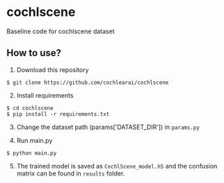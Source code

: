 # cochlscene
Baseline code for cochlscene dataset

## How to use?

1. Download this repository
```
$ git clone https://github.com/cochlearai/cochlscene
```

2. Install requirements
```
$ cd cochlscene
$ pip install -r requirements.txt
```

3. Change the dataset path (params['DATASET_DIR']) in `params.py`

4. Run main.py
```
$ python main.py
```

5. The trained model is saved as `CochlScene_model.h5` and the confusion matrix can be found in `results` folder.

